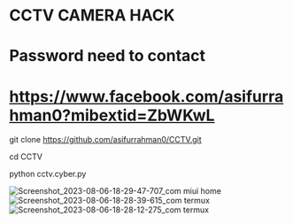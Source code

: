 # CCTV CAMERA HACK
# Password need to contact 
# https://www.facebook.com/asifurrahman0?mibextid=ZbWKwL

git clone https://github.com/asifurrahman0/CCTV.git

cd CCTV

python cctv.cyber.py

![Screenshot_2023-08-06-18-29-47-707_com miui home](https://github.com/asifurrahman0/CCTV/assets/140199120/cdd82883-909f-477b-8afd-016caae56c21)
![Screenshot_2023-08-06-18-28-39-615_com termux](https://github.com/asifurrahman0/CCTV/assets/140199120/b157f016-89b3-4ae0-9a57-0cceb8ed4196)
![Screenshot_2023-08-06-18-28-12-275_com termux](https://github.com/asifurrahman0/CCTV/assets/140199120/2e8f928a-c16a-42cd-8771-8907e680beba)
